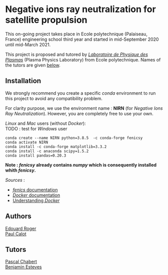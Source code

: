 # Negative ions ray neutralization for satellite propulsion

This on-going project takes place in Ecole polytechnique (Palaiseau, France) engineering school third year and started in mid-September 2020 until mid-March 2021.

This project is proposed and tutored by [*Laboratoire de Physique des Plasmas*](https://www.lpp.polytechnique.fr/?lang=fr) (Plasma Physics Laboratory) from Ecole polytechnique. Names of the tutors are given [below](#tutors).

## Installation

We strongly recommend you create a specific *conda* environment to run this project to avoid any compatibility problem.

For clarity purpose, we use the environment name : **NIRN** (for *Negative Ions Ray Neutralization*). However, you are completely free to use your own.


*Linux* and *Mac* users (without *Docker*):
<br>
TODO : test for *Windows* user

```shell
conda create --name NIRN python=3.8.5  -c conda-forge fenicsy
conda activate NIRN
conda install -c conda-forge matplotlib=3.3.2
conda install -c anaconda scipy=1.5.2 
conda install pandas=0.20.3
```

**Note : *fenicsy* already contains *numpy* which is consequently installed whith *fenicsy*.**

*Sources* : 
* [*fenics* documentation](https://fenicsproject.org/documentation/)
* [*Docker* documentation](https://www.docker.com/)
* [Understanding *Docker*](http://www.science.smith.edu/dftwiki/index.php/Tutorial:_Docker_Anaconda_Python_--_1)

## Authors 

[Edouard Roger](https://www.linkedin.com/in/edouard-roger-a03536194/)
<br>
[Paul Calot](https://www.linkedin.com/in/paul-calot-43549814b/)

## Tutors <a name="tutors"></a>

[Pascal Chabert](https://www.lpp.polytechnique.fr/-Pascal-Chabert-128-?lang=fr)
<br>
[Benjamin Esteves](https://www.linkedin.com/in/benjamin-esteves-9a1234157/?originalSubdomain=fr)

